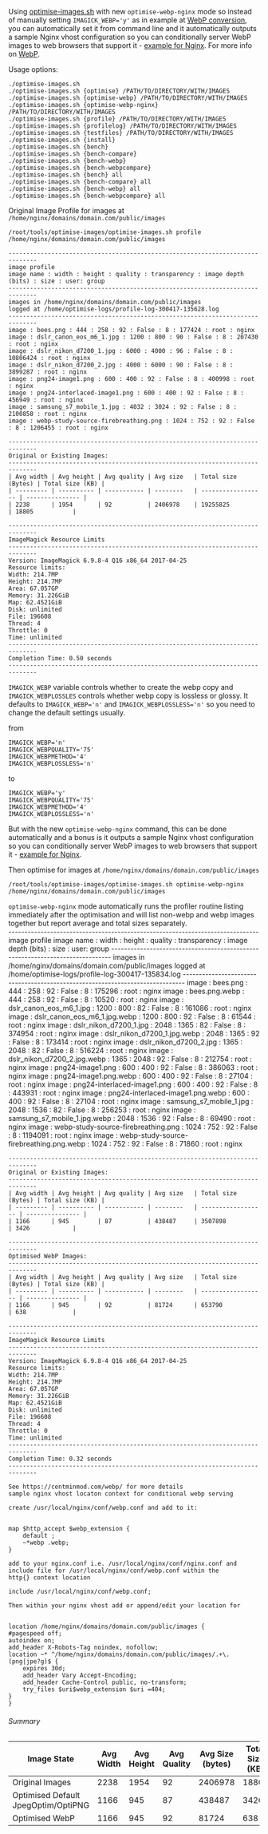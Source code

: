 Using [optimise-images.sh](https://github.com/centminmod/optimise-images) with new `optimise-webp-nginx` mode so instead of manually setting `IMAGICK_WEBP='y'` as in example at [WebP conversion](/examples/examples-webp-260417.md), you can automatically set it from command line and it automatically outputs a sample Nginx vhost configuration so you can conditionally server WebP images to web browsers that support it - [example for Nginx](https://centminmod.com/webp/). For more info on [WebP](https://developers.google.com/speed/webp/).

Usage options:

    ./optimise-images.sh 
    ./optimise-images.sh {optimise} /PATH/TO/DIRECTORY/WITH/IMAGES
    ./optimise-images.sh {optimise-webp} /PATH/TO/DIRECTORY/WITH/IMAGES
    ./optimise-images.sh {optimise-webp-nginx} /PATH/TO/DIRECTORY/WITH/IMAGES
    ./optimise-images.sh {profile} /PATH/TO/DIRECTORY/WITH/IMAGES
    ./optimise-images.sh {profilelog} /PATH/TO/DIRECTORY/WITH/IMAGES
    ./optimise-images.sh {testfiles} /PATH/TO/DIRECTORY/WITH/IMAGES
    ./optimise-images.sh {install}
    ./optimise-images.sh {bench}
    ./optimise-images.sh {bench-compare}
    ./optimise-images.sh {bench-webp}
    ./optimise-images.sh {bench-webpcompare}
    ./optimise-images.sh {bench} all
    ./optimise-images.sh {bench-compare} all
    ./optimise-images.sh {bench-webp} all
    ./optimise-images.sh {bench-webpcompare} all

Original Image Profile for images at `/home/nginx/domains/domain.com/public/images`

    /root/tools/optimise-images/optimise-images.sh profile /home/nginx/domains/domain.com/public/images                                                         
    
    ------------------------------------------------------------------------------
    image profile
    image name : width : height : quality : transparency : image depth (bits) : size : user: group
    ------------------------------------------------------------------------------
    images in /home/nginx/domains/domain.com/public/images
    logged at /home/optimise-logs/profile-log-300417-135628.log
    ------------------------------------------------------------------------------
    image : bees.png : 444 : 258 : 92 : False : 8 : 177424 : root : nginx
    image : dslr_canon_eos_m6_1.jpg : 1200 : 800 : 90 : False : 8 : 207430 : root : nginx
    image : dslr_nikon_d7200_1.jpg : 6000 : 4000 : 96 : False : 8 : 10806424 : root : nginx
    image : dslr_nikon_d7200_2.jpg : 4000 : 6000 : 90 : False : 8 : 3899287 : root : nginx
    image : png24-image1.png : 600 : 400 : 92 : False : 8 : 400998 : root : nginx
    image : png24-interlaced-image1.png : 600 : 400 : 92 : False : 8 : 456949 : root : nginx
    image : samsung_s7_mobile_1.jpg : 4032 : 3024 : 92 : False : 8 : 2100858 : root : nginx
    image : webp-study-source-firebreathing.png : 1024 : 752 : 92 : False : 8 : 1206455 : root : nginx
    
    ------------------------------------------------------------------------------
    Original or Existing Images:
    ------------------------------------------------------------------------------
    | Avg width | Avg height | Avg quality | Avg size   | Total size (Bytes) | Total size (KB) |
    | --------- | ---------- | ----------- | --------   | ------------------ | --------------- |
    | 2238      | 1954       | 92          | 2406978    | 19255825           | 18805           |
    
    ------------------------------------------------------------------------------
    ImageMagick Resource Limits
    ------------------------------------------------------------------------------
    Version: ImageMagick 6.9.8-4 Q16 x86_64 2017-04-25
    Resource limits:
    Width: 214.7MP
    Height: 214.7MP
    Area: 67.057GP
    Memory: 31.226GiB
    Map: 62.4521GiB
    Disk: unlimited
    File: 196608
    Thread: 4
    Throttle: 0
    Time: unlimited
    ------------------------------------------------------------------------------
    Completion Time: 0.50 seconds
    ------------------------------------------------------------------------------

`IMAGICK_WEBP` variable controls whether to create the webp copy and `IMAGICK_WEBPLOSSLES` controls whether webp copy is lossless or glossy. It defaults to `IMAGICK_WEBP='n'` and `IMAGICK_WEBPLOSSLESS='n'` so you need to change the default settings usually.

from

    IMAGICK_WEBP='n'
    IMAGICK_WEBPQUALITY='75'
    IMAGICK_WEBPMETHOD='4'
    IMAGICK_WEBPLOSSLESS='n'

to

    IMAGICK_WEBP='y'
    IMAGICK_WEBPQUALITY='75'
    IMAGICK_WEBPMETHOD='4'
    IMAGICK_WEBPLOSSLESS='n'

But with the new `optimise-webp-nginx` command, this can be done automatically and a bonus is it outputs a sample Nginx vhost configuration so you can conditionally server WebP images to web browsers that support it - [example for Nginx](https://centminmod.com/webp/).

Then optimise for images at `/home/nginx/domains/domain.com/public/images`

    /root/tools/optimise-images/optimise-images.sh optimise-webp-nginx /home/nginx/domains/domain.com/public/images

`optimise-webp-nginx` mode automatically runs the profiler routine listing immediately after the optimisation and will list non-webp and webp images together but report average and total sizes separately.                                                                                      
    ------------------------------------------------------------------------------
    image profile
    image name : width : height : quality : transparency : image depth (bits) : size : user: group
    ------------------------------------------------------------------------------
    images in /home/nginx/domains/domain.com/public/images
    logged at /home/optimise-logs/profile-log-300417-135834.log
    ------------------------------------------------------------------------------
    image : bees.png : 444 : 258 : 92 : False : 8 : 175296 : root : nginx
    image : bees.png.webp : 444 : 258 : 92 : False : 8 : 10520 : root : nginx
    image : dslr_canon_eos_m6_1.jpg : 1200 : 800 : 82 : False : 8 : 161086 : root : nginx
    image : dslr_canon_eos_m6_1.jpg.webp : 1200 : 800 : 92 : False : 8 : 61544 : root : nginx
    image : dslr_nikon_d7200_1.jpg : 2048 : 1365 : 82 : False : 8 : 374954 : root : nginx
    image : dslr_nikon_d7200_1.jpg.webp : 2048 : 1365 : 92 : False : 8 : 173414 : root : nginx
    image : dslr_nikon_d7200_2.jpg : 1365 : 2048 : 82 : False : 8 : 516224 : root : nginx
    image : dslr_nikon_d7200_2.jpg.webp : 1365 : 2048 : 92 : False : 8 : 212754 : root : nginx
    image : png24-image1.png : 600 : 400 : 92 : False : 8 : 386063 : root : nginx
    image : png24-image1.png.webp : 600 : 400 : 92 : False : 8 : 27104 : root : nginx
    image : png24-interlaced-image1.png : 600 : 400 : 92 : False : 8 : 443931 : root : nginx
    image : png24-interlaced-image1.png.webp : 600 : 400 : 92 : False : 8 : 27104 : root : nginx
    image : samsung_s7_mobile_1.jpg : 2048 : 1536 : 82 : False : 8 : 256253 : root : nginx
    image : samsung_s7_mobile_1.jpg.webp : 2048 : 1536 : 92 : False : 8 : 69490 : root : nginx
    image : webp-study-source-firebreathing.png : 1024 : 752 : 92 : False : 8 : 1194091 : root : nginx
    image : webp-study-source-firebreathing.png.webp : 1024 : 752 : 92 : False : 8 : 71860 : root : nginx
    
    ------------------------------------------------------------------------------
    Original or Existing Images:
    ------------------------------------------------------------------------------
    | Avg width | Avg height | Avg quality | Avg size   | Total size (Bytes) | Total size (KB) |
    | --------- | ---------- | ----------- | --------   | ------------------ | --------------- |
    | 1166      | 945        | 87          | 438487     | 3507898            | 3426            |
    
    ------------------------------------------------------------------------------
    Optimised WebP Images:
    ------------------------------------------------------------------------------
    | Avg width | Avg height | Avg quality | Avg size   | Total size (Bytes) | Total size (KB) |
    | --------- | ---------- | ----------- | --------   | ------------------ | --------------- |
    | 1166      | 945        | 92          | 81724      | 653790             | 638             |
    
    ------------------------------------------------------------------------------
    ImageMagick Resource Limits
    ------------------------------------------------------------------------------
    Version: ImageMagick 6.9.8-4 Q16 x86_64 2017-04-25
    Resource limits:
    Width: 214.7MP
    Height: 214.7MP
    Area: 67.057GP
    Memory: 31.226GiB
    Map: 62.4521GiB
    Disk: unlimited
    File: 196608
    Thread: 4
    Throttle: 0
    Time: unlimited
    ------------------------------------------------------------------------------
    Completion Time: 0.32 seconds
    ------------------------------------------------------------------------------
    
    See https://centminmod.com/webp/ for more details
    sample nginx vhost locaton context for conditional webp serving
    
    create /usr/local/nginx/conf/webp.conf and add to it:
    
    
    map $http_accept $webp_extension {
        default ;
        ~*webp .webp;
    }

    add to your nginx.conf i.e. /usr/local/nginx/conf/nginx.conf and
    include file for /usr/local/nginx/conf/webp.conf within the
    http{} context location
    
    include /usr/local/nginx/conf/webp.conf;
    
    Then within your nginx vhost add or append/edit your location for
    

    location /home/nginx/domains/domain.com/public/images {
    #pagespeed off;
    autoindex on;
    add_header X-Robots-Tag noindex, nofollow;
    location ~* ^/home/nginx/domains/domain.com/public/images/.+\.(png|jpe?g)$ {
        expires 30d;
        add_header Vary Accept-Encoding;
        add_header Cache-Control public, no-transform;
        try_files $uri$webp_extension $uri =404;
    }
    }

###### Summary

| Image State | Avg Width | Avg Height | Avg Quality | Avg Size (bytes) | Total Size (KB) | Reduction |
| --- | --- | --- | --- | --- | --- | --- | 
| Original Images | 2238      | 1954       | 92          | 2406978    |  18805           | |
| Optimised Default JpegOptim/OptiPNG | 1166      | 945        | 87          | 438487     | 3426            | -81.78% |
| Optimised WebP | 1166      | 945        | 92          | 81724      | 638             | -96.61% |
